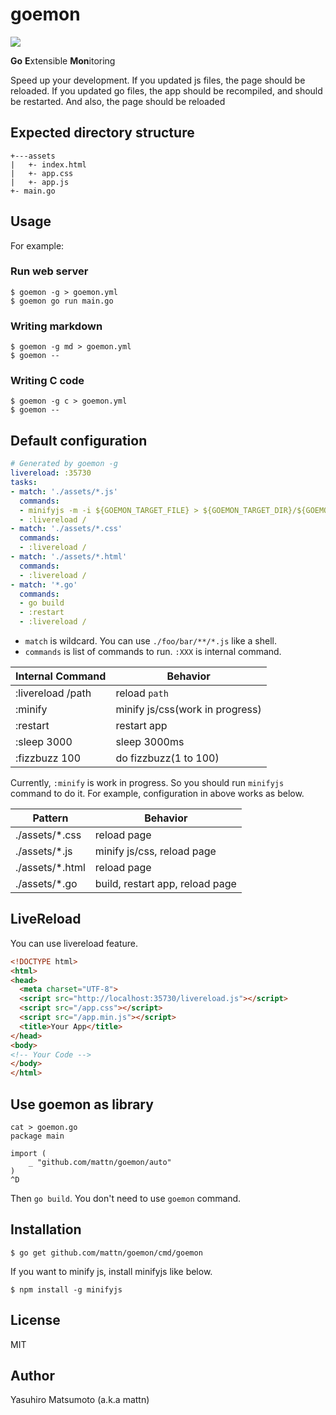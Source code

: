 # goemon

![](https://raw.githubusercontent.com/mattn/goemon/master/data/goemon.png)

**Go** **E**xtensible **Mon**itoring

Speed up your development.
If you updated js files, the page should be reloaded. If you updated go files, the app should be recompiled, and should be restarted. And also, the page should be reloaded

## Expected directory structure

```
+---assets
|   +- index.html
|   +- app.css
|   +- app.js
+- main.go
```

## Usage

For example:

### Run web server
```
$ goemon -g > goemon.yml
$ goemon go run main.go
```

### Writing markdown
```
$ goemon -g md > goemon.yml
$ goemon --
```

### Writing C code
```
$ goemon -g c > goemon.yml
$ goemon --
```

## Default configuration

```yaml
# Generated by goemon -g
livereload: :35730
tasks:
- match: './assets/*.js'
  commands:
  - minifyjs -m -i ${GOEMON_TARGET_FILE} > ${GOEMON_TARGET_DIR}/${GOEMON_TARGET_NAME}.min.js
  - :livereload /
- match: './assets/*.css'
  commands:
  - :livereload /
- match: './assets/*.html'
  commands:
  - :livereload /
- match: '*.go'
  commands:
  - go build
  - :restart
  - :livereload /
```

* `match` is wildcard. You can use `./foo/bar/**/*.js` like a shell.
* `commands` is list of commands to run. `:XXX` is internal command.

| Internal Command  |             Behavior            |
|-------------------|---------------------------------|
| :livereload /path | reload `path`                   |
| :minify           | minify js/css(work in progress) |
| :restart          | restart app                     |
| :sleep 3000       | sleep 3000ms                    |
| :fizzbuzz 100     | do fizzbuzz(1 to 100)           |

Currently, `:minify` is work in progress. So you should run `minifyjs` command to do it.
For example, configuration in above works as below.

|     Pattern      |             Behavior            |
|------------------|---------------------------------|
| ./assets/\*.css  | reload page                     |
| ./assets/\*.js   | minify js/css, reload page      |
| ./assets/\*.html | reload page                     |
| ./assets/\*.go   | build, restart app, reload page |

## LiveReload

You can use livereload feature.

```html
<!DOCTYPE html>
<html>
<head>
  <meta charset="UTF-8">
  <script src="http://localhost:35730/livereload.js"></script>
  <script src="/app.css"></script>
  <script src="/app.min.js"></script>
  <title>Your App</title>
</head>
<body>
<!-- Your Code -->  
</body>
</html>
```

## Use goemon as library

```
cat > goemon.go
package main

import (
	_ "github.com/mattn/goemon/auto"
)
^D
```

Then `go build`. You don't need to use `goemon` command.


## Installation

```
$ go get github.com/mattn/goemon/cmd/goemon
```
If you want to minify js, install minifyjs like below.

```
$ npm install -g minifyjs
```

## License

MIT

## Author

Yasuhiro Matsumoto (a.k.a mattn)
